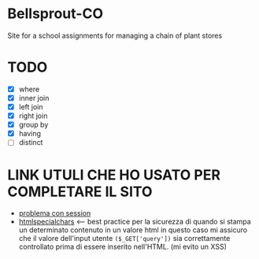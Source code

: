 # Bellsprout-CO
Site for a school assignments for managing a chain of plant stores

# TODO
- [x] where
- [x] inner join
- [x] left join
- [x] right join
- [x] group by
- [x] having
- [ ] distinct

# LINK UTULI CHE HO USATO PER COMPLETARE IL SITO
- [problema con session](https://stackoverflow.com/questions/4015729/what-is-php-session-start)
- [htmlspecialchars](https://www.php.net/manual/en/function.htmlspecialchars.php) <-- best practice per la sicurezza di quando si stampa un determinato contenuto in un valore html in questo caso mi assicuro che il valore dell'input utente ```($_GET['query'])``` sia correttamente controllato prima di essere inserito nell'HTML. (mi evito un XSS)